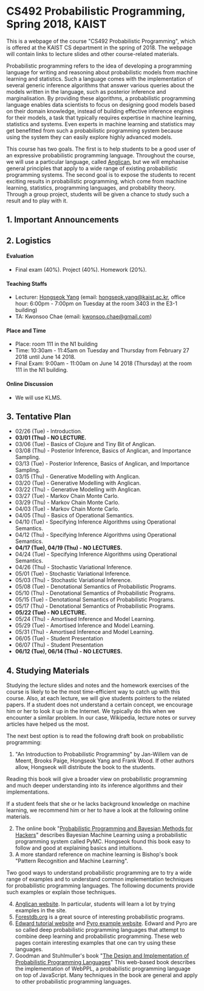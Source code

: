 # CS492 Probabilistic Programming, Spring 2018, KAIST 

This is a webpage of the course "CS492 Probabilistic Programming", which is offered at the KAIST CS department in the spring of 2018. The webpage will contain links to lecture slides and other course-related materials.

Probabilistic programming refers to the idea of developing a programming language for writing and reasoning about probabilistic models from machine learning and statistics. Such a language comes with the implementation of several generic inference algorithms that answer various queries about the models written in the language, such as posterior inference and marginalisation. By providing these algorithms, a probabilistic programming language enables data scientists to focus on designing good models based on their domain knowledge, instead of building effective inference engines for their models, a task that typically requires expertise in machine learning, statistics and systems. Even experts in machine learning and statistics may get benefitted from such a probabilistic programming system because using the system they can easily explore highly advanced models.

This course has two goals. The first is to help students to be a good user of an expressive probabilistic programming language.  Throughout the course, we will use a particular language, called [Anglican](http://www.robots.ox.ac.uk/~fwood/anglican/), but we will emphasise general principles that apply to a wide range of existing probabilistic programming systems. The second goal is to expose the students to recent exciting results in probabilistic programming, which come from machine learning, statistics, programming languages, and probability theory.  Through a group project, students will be given a chance to study such a result
and to play with it.

## 1. Important Announcements

## 2. Logistics

#### Evaluation

* Final exam (40%). Project (40%). Homework (20%).

#### Teaching Staffs

* Lecturer: [Hongseok Yang](https://cs.kaist.ac.kr/people/view?idx=552&kind=faculty&menu=160) (email: hongseok.yang@kaist.ac.kr, office hour: 6:00pm - 7:00pm on Tuesday at the room 3403 in the E3-1 building)
* TA: Kwonsoo Chae (email: kwonsoo.chae@gmail.com)

#### Place and Time

* Place: room 111 in the N1 building
* Time: 10:30am - 11:45am on Tuesday and Thursday from February 27 2018 until June 14 2018.
* Final Exam: 9:00am - 11:00am on June 14 2018 (Thursday) at the room 111 in the N1 building.

#### Online Discussion

* We will use KLMS. 

## 3. Tentative Plan

* 02/26 (Tue) - Introduction. 
* __**03/01 (Thu) - NO LECTURE.**__
* 03/06 (Tue) - Basics of Clojure and Tiny Bit of Anglican.
* 03/08 (Thu) - Posterior Inference, Basics of Anglican, and Importance Sampling. 
* 03/13 (Tue) - Posterior Inference, Basics of Anglican, and Importance Sampling. 
* 03/15 (Thu) - Generative Modelling with Anglican. 
* 03/20 (Tue) - Generative Modelling with Anglican. 
* 03/22 (Thu) - Generative Modelling with Anglican. 
* 03/27 (Tue) - Markov Chain Monte Carlo. 
* 03/29 (Thu) - Markov Chain Monte Carlo. 
* 04/03 (Tue) - Markov Chain Monte Carlo. 
* 04/05 (Thu) - Basics of Operational Semantics.
* 04/10 (Tue) - Specifying Inference Algorithms using Operational Semantics.
* 04/12 (Thu) - Specifying Inference Algorithms using Operational Semantics.
* __**04/17 (Tue), 04/19 (Thu) - NO LECTURES.**__
* 04/24 (Tue) - Specifying Inference Algorithms using Operational Semantics.
* 04/26 (Thu) - Stochastic Variational Inference.
* 05/01 (Tue) - Stochastic Variational Inference.
* 05/03 (Thu) - Stochastic Variational Inference.
* 05/08 (Tue) - Denotational Semantics of Probabilistic Programs.
* 05/10 (Thu) - Denotational Semantics of Probabilistic Programs. 
* 05/15 (Tue) - Denotational Semantics of Probabilistic Programs. 
* 05/17 (Thu) - Denotational Semantics of Probabilistic Programs.
* __**05/22 (Tue) - NO LECTURE.**__
* 05/24 (Thu) - Amortised Inference and Model Learning.
* 05/29 (Tue) - Amortised Inference and Model Learning.
* 05/31 (Thu) - Amortised Inference and Model Learning.
* 06/05 (Tue) - Student Presentation
* 06/07 (Thu) - Student Presentation
* __**06/12 (Tue), 06/14 (Thu) - NO LECTURES.**__

## 4. Studying Materials

Studying the lecture slides and notes and the homework exercises of the course is likely to be the most time-efficient way to catch up with this course. Also, at each lecture, we will give students pointers to the related papers. If a student does not understand a certain concept, we encourage him or her to look it up in the Internet. We typically do this when we encounter a similar problem. In our case, Wikipedia, lecture notes or survey articles have helped us the most.

The next best option is to read the following draft book on probabilistic programming:

1. "An Introduction to Probabilistic Programming" by Jan-Willem van de Meent, Brooks Paige, Hongseok Yang and Frank Wood. If other authors allow, Hongseok will distribute the book to the students.

Reading this book will give a broader view on probabilistic programming and much deeper understanding into its inference algorithms and their implementations.

If a student feels that she or he lacks background knowledge on machine learning, we recommend him or her to have a look at the following online materials.

2. The online book "[Probabilistic Programming and Bayesian Methods for Hackers](https://github.com/CamDavidsonPilon/Probabilistic-Programming-and-Bayesian-Methods-for-Hackers)" describes Bayesian Machine Learning using a probabilistic programming system called PyMC. Hongseok found this book easy to follow and good at explaining basics and intuitions. 
3. A more standard reference on machine learning is Bishop's book "Pattern Recognition and Machine Learning".

Two good ways to understand probabilistic programming are to try a wide range of examples and to understand common implementation techniques for probabilistic programming languages. The following documents provide such examples or explain those techniques.

4. [Anglican website](https://probprog.github.io/anglican/index.html). In particular, students will learn a lot by trying examples in the site.
5. [Forestdb.org](http://forestdb.org/) is a great source of interesting probabilistic programs. 
6. [Edward tutorial website](http://edwardlib.org/tutorials/) and [Pyro example website](http://pyro.ai/examples/). Edward and Pyro are so called deep probabilistic programming languages that attempt to combine deep learning and probabilistic programming. These web pages contain interesting examples that one can try using these languages. 
7. Goodman and Stuhlmuller's book "[The Design and Implementation of Probabilistic Programming Languages](http://dippl.org/)" This web-based book describes the implementation of WebPPL, a probabilistic programming language on top of JavaScript. Many techniques in the book are general and apply to other probabilistic programming languages.
